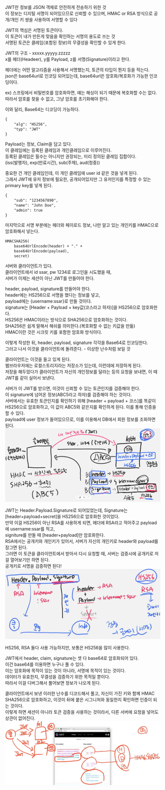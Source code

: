 JWT란 정보를 JSON 객체로 안전하게 전송하기 위한 것  
이 정보는 디지털 서명이 되어있으므로 신뢰할 수 있으며, HMAC or RSA 방식으로 공개/개인 키 쌍을 사용하여 서명할 수 있다

JWT의 핵심은 서명된 토큰이다.  
이 토큰이 내가 만든게 맞음을 확인하는 서명의 용도로 쓰는 것  
서명된 토큰은 클레임(포함된 정보)의 무결성을 확인할 수 있게 한다.

JWT의 구조 - xxxxx.yyyyy.zzzzz  
x를 헤더(Headeer), y를 Payload, z를 서명(Signature)이라고 한다.

헤더에는 어떤 알고리즘을 사용해서 서명했는지, 토큰의 타입이 뭔지 등을 적는다.  
json은 base64url로 인코딩 되어있는데, base64url은 암호화/복호화가 가능한 인코딩이다.

ex) 스프링에서 비밀번호를 암호화하면, 얘는 해싱이 되기 때문에 복호화할 수는 없다. 따라서 암호를 찾을 수 없고, 그냥 암호를 초기화해야 한다.

이와 달리, Base64는 디코딩이 가능하다.

```
{
	"alg": "HS256",
    "typ": "JWT"
}
```

Payload는 정보, Claim을 담고 있다.  
이 클레임에는 등록된 클레임과 개인클레임으로 이루어진다.  
등록된 클레임은 필수는 아니지만 권장되는, 미리 정의된 클레임 집합이다.  
(iss(발행자), exp(만료시간), sub(주제), aud(청중))

중요한 건 개인 클레임인데, 이 개인 클레임에 user id 같은 것을 넣게 된다.  
그래서 JWT에 유저 정보에 필요한, 공개되어있지만 그 유저인지를 특정할 수 있는 primary key를 넣게 된다.

```
{
	"sub": "1234567890",
    "name": "John Doe",
    "admin": true
}
```

마지막으로 서명 부분에는 헤더와 페이로드 정보, 나만 알고 있는 개인키를 HMAC으로 암호화해서 넣는다.

```
HMACSHA256(
	base64UrlEncode(header) + "." +
    base64UrlEncode(payload),
    secret)
```

서버와 클라이언트가 있다.  
클라이언트에서 id ssar, pw 1234로 로그인을 시도했을 때,  
서버가 이제는 세션이 아닌 JWT를 만들어야 한다.

header, payload, signature를 만들어야 한다.  
header에는 HS256으로 서명을 했다는 정보를 넣고,  
payload에는 {username:ssar}로 만들 것이다.  
signature는 [Header + Payload + key값(코스라고 하자)]을 HS256으로 암호화한다.  
HS256은 HMAC이라는 방식으로 SHA256으로 암호화하는 것이다.  
SHA256은 쉽게 말해서 해쉬를 의미한다.(복호화할 수 없는 키값을 만듦)  
HMAC이란 것은 시크릿 키를 포함한 암호화 방식이다.

이렇게 작성한 뒤, header, payload, signature 각각을 Base64로 인코딩한다.  
그러고 나서 이것을 클라이언트에 돌려준다. - 이상한 난수처럼 보일 것

클라이언트는 이것을 들고 있게 된다.  
웹브라우저에는 로컬스토리지라는 저장소가 있는데, 이런데에 저장하게 된다.  
저장을 해두었다가 클라이언트가 자신의 개인정보를 달라는 등의 요청을 보내면, 이 때 JWT를 같이 실어서 보낸다.

서버가 이 JWT를 받으면, 이것이 신뢰할 수 있는 토큰인지를 검증해야 한다.  
이 signature에 넘어온 정보(ABC5라고 하자)를 검증해야 하는 것이다.  
서버에서는 유효한 토큰인지를 확인하기 위해 [header + payload + 코스]를 똑같이 HS256으로 암호화하고, 이 값이 ABC5와 같은지를 확인하게 된다.
이를 통해 인증을 할 수 있다.  
payload에 user 정보가 들어있으므로, 이를 이용해서 DB에서 회원 정보를 조회하면 된다.  
![](./images/6_JWT1.jpeg)

JWT는 Header.Payload.Signature로 되어있었는데, Signature는 [header+payload+secret]을 HS256으로 암호화한 것이었다.  
만약 이걸 HS256이 아닌 RSA를 사용하게 되면, 헤더에 RSA라고 적어주고 payload에 username:ssar를 적고,  
signiture를 만들 때 [header+payload]만 암호화한다.  
RSA에서는 공개키와 개인키가 있어서, 서버가 자신의 개인키로 header와 payload를 잠그면 된다.  
그러면 이 토큰을 클라이언트에서 받아서 다시 요청할 때, 서버는 검증시에 공개키로 저걸 열어보기만 하면 된다.  
공개키로 서명을 검증하면 된다!  
![](./images/6_JWT2.jpeg)

HS256, RSA 둘다 사용 가능하지만, 보통은 HS256을 많이 사용한다.

JWT에서 header, claim, signature는 셋 다 base64로 암호화되어 있다.  
이건 base64를 이용하면 누구나 풀 수 있다.  
이는 암호화에 목적이 있는 것이 아니라, 서명에 목적이 있는 것이다.  
데이터가 유효한지, 무결성을 검증하기 위한 목적일 뿐이다.  
따라서 이걸 디버그해서 풀어보면 정보가 나오게 된다.

클라이언트에서 보낸 이러한 난수를 디코드해서 풀고, 자신이 가진 키와 함께 HMAC SHA256으로 암호화하고, 이것이 뒤에 붙은 시그니처와 동일한지 확인하면 인증이 되는 것이다.  
이렇게 하면 세션이 아니라 토큰 검증을 사용하는 것이라서, 다른 서버에 요청을 넣어도 상관이 없어진다.  
![](./images/6_JWT3.jpeg)
